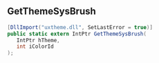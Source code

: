 ## GetThemeSysBrush

```csharp
[DllImport("uxtheme.dll", SetLastError = true)]
public static extern IntPtr GetThemeSysBrush(
   IntPtr hTheme,
   int iColorId
);
```

